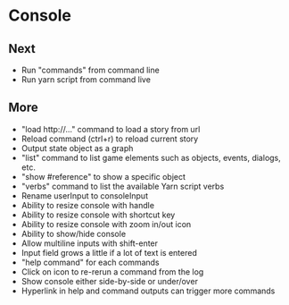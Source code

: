 
# Console

## Next

- Run "commands" from command line
- Run yarn script from command live

## More

- "load http://..." command to load a story from url
- Reload command (ctrl+r) to reload current story
- Output state object as a graph
- "list" command to list game elements such as objects, events, dialogs, etc.
- "show #reference" to show a specific object
- "verbs" command to list the available Yarn script verbs
- Rename userInput to consoleInput
- Ability to resize console with handle
- Ability to resize console with shortcut key
- Ability to resize console with zoom in/out icon
- Ability to show/hide console
- Allow multiline inputs with shift-enter
- Input field grows a little if a lot of text is entered
- "help command" for each commands
- Click on icon to re-rerun a command from the log
- Show console either side-by-side or under/over
- Hyperlink in help and command outputs can trigger more commands


